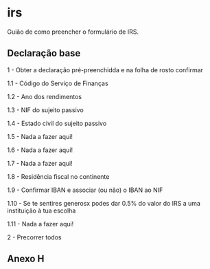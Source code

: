 # irs
Guião de como preencher o formulário de IRS.
## Declaração base
1 - Obter a declaração pré-preenchidda e na folha de rosto confirmar

1.1 - Código do Serviço de Finanças

1.2 - Ano dos rendimentos

1.3 - NIF do sujeito passivo

1.4 - Estado civil do sujeito passivo

1.5 - Nada a fazer aqui!

1.6 - Nada a fazer aqui!

1.7 - Nada a fazer aqui!

1.8 - Residência fiscal no continente

1.9 - Confirmar IBAN e associar (ou não) o IBAN ao NIF

1.10 - Se te sentires generosx podes dar 0.5% do valor do IRS a uma instituição à tua escolha

1.11 - Nada a fazer aqui!

2 - Precorrer todos
## Anexo H

